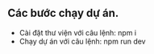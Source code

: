 ## Các bước chạy dự án.
- Cài đặt thư viện với câu lệnh: npm i
- Chạy dự án với câu lệnh: npm run dev